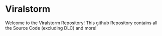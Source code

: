 # Viralstorm
Welcome to the Viralstorm Repository! This github Repository contains all the Source Code (excluding DLC) and more!


